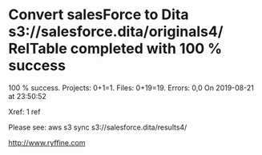 # Convert salesForce to Dita s3://salesforce.dita/originals4/ RelTable completed with 100 % success

100 % success. Projects: 0+1=1.  Files: 0+19=19. Errors: 0,0  On 2019-08-21 at 23:50:52

Xref: 1 ref

Please see: aws s3 sync s3://salesforce.dita/results4/

http://www.ryffine.com
